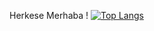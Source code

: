 Herkese Merhaba !
[![Top Langs](https://github-readme-stats.vercel.app/api/top-langs/?username=eslemnurdogan&langs_count=8)](https://github.com/eslemnurdogan/github-readme-stats)
